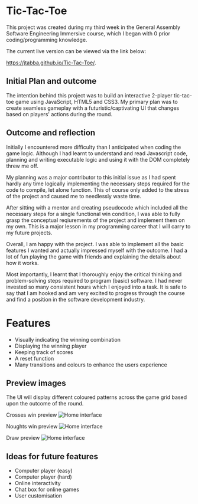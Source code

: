 # Tic-Tac-Toe

This project was created during my third week in the General Assembly Software Engineering Immersive course, which I began with 0 prior coding/programming knowledge.

The current live version can be viewed via the link below:

https://jtabba.github.io/Tic-Tac-Toe/. 


## Initial Plan and outcome

The intention behind this project was to build an interactive 2-player tic-tac-toe game using JavaScript, HTML5 and CSS3. My primary plan was to create seamless gameplay with a futuristic/captivating UI that changes based on players' actions during the round. 


## Outcome and reflection

Initially I encountered more difficulty than I anticipated when coding the game logic. Although I had learnt to understand and read Javascript code, planning and writing executable logic and using it with the DOM completely threw me off. 

My planning was a major contributor to this initial issue as I had spent hardly any time logically implementing the necessary steps required for the code to compile, let alone function. This of course only added to the stress of the project and caused me to needlessly waste time.

After sitting with a mentor and creating pseudocode which included all the necessary steps for a single functional win condition, I was able to fully grasp the conceptual reqiurements of the project and implement them on my own. This is a major lesson in my programming career that I will carry to my future projects.

Overall, I am happy with the project. I was able to implement all the basic features I wanted and actually impressed myself with the outcome. I had a lot of fun playing the game with friends and explaining the details about how it works.

Most importantly, I learnt that I thoroughly enjoy the critical thinking and problem-solving steps required to program (basic) software. I had never invested so many consistent hours which I enjoyed into a task. It is safe to say that I am hooked and am very excited to progress through the course and find a position in the software development industry.


# Features 
   - Visually indicating the winning combination 
   - Displaying the winning player 
   - Keeping track of scores
   - A reset function
   - Many transitions and colours to enhance the users experience


## Preview images

The UI will display different coloured patterns across the game grid based upon the outcome of the round.

Crosses win preview
![Home interface](https://raw.githubusercontent.com/jtabba/Tic-Tac-Toe/images/xwin.jpg)

Noughts win preview
![Home interface](https://raw.githubusercontent.com/jtabba/Tic-Tac-Toe/images/owin.jpg)

Draw preview
![Home interface](https://raw.githubusercontent.com/jtabba/Tic-Tac-Toe/images/draw.jpg)


## Ideas for future features

   - Computer player (easy)
   - Computer player (hard)
   - Online interactivity 
   - Chat box for online games
   - User customisation

